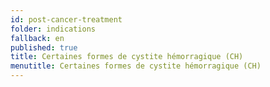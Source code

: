 ```yaml
---
id: post-cancer-treatment
folder: indications
fallback: en
published: true
title: Certaines formes de cystite hémorragique (CH)
menutitle: Certaines formes de cystite hémorragique (CH)
---
```

